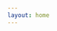 ```yaml
---
layout: home
---
```


<script setup>
import Home from './components/Home/index.vue'
</script>

<Home />
